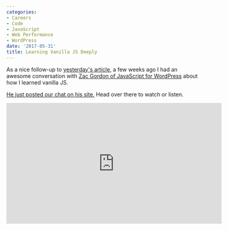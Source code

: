 ```yaml
---
categories:
- Careers
- Code
- JavaScript
- Web Performance
- WordPress
date: '2017-05-31'
title: Learning Vanilla JS Deeply
---
```


As a nice follow-up to [yesterday's article](/how-to-really-learn-javascript/), a few weeks ago I had an awesome conversation with [Zac Gordon of JavaScript for WordPress](https://javascriptforwp.com/) about how I learned vanilla JS.

[He just posted our chat on his site.](https://javascriptforwp.com/show/ep-5-learning-vanilla-javascript-chris-ferdinandi/) Head over there to watch or listen.

<iframe width="560" height="315" src="https://www.youtube.com/embed/WLrcnQIRqQ0?rel=0&amp;showinfo=0?ecver=1" frameborder="0" allowfullscreen></iframe>